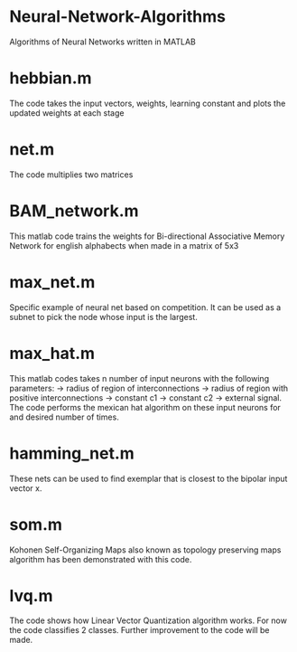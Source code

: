 # Neural-Network-Algorithms
Algorithms of Neural Networks written in MATLAB 

# hebbian.m 
The code takes the input vectors, weights, learning constant and plots the updated weights at each stage

# net.m
The code multiplies two matrices

# BAM_network.m
This matlab code trains the weights for Bi-directional Associative Memory Network for english alphabects when made in a matrix of 5x3 

# max_net.m
Specific example of neural net based on competition. It can be used as a subnet to pick the node whose input is the largest.

# max_hat.m
This matlab codes takes n number of input neurons with the following parameters:
-> radius of region of interconnections
-> radius of region with positive interconnections
-> constant c1
-> constant c2 
-> external signal. 
The code performs the mexican hat algorithm on these input neurons for and desired number of times. 

# hamming_net.m
These nets can be used to find exemplar that is closest to the bipolar input vector x. 

# som.m
Kohonen Self-Organizing Maps also known as topology preserving maps algorithm has been demonstrated with this code. 

# lvq.m
The code shows how Linear Vector Quantization algorithm works. For now the code classifies 2 classes. Further improvement to the code will be made.
